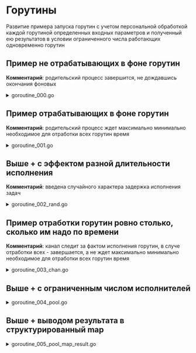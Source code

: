 # Горутины

Развитие примера запуска горутин с учетом персональной обработкой каждой горутиной определенных входных параметров и полученный ею результатов в условии ограниченного числа работающих одновременно горутин

## Пример не отрабатывающих в фоне горутин

__Комментарий__: родительский процесс завершится, не дождавшись окончания фоновых

<details><summary>goroutine_000.go</summary>

```go
package main

import (
	"fmt"
	"time"
)

const secondsCount, iterationsCount = 3, 5

func worker() {
	fmt.Println("... job start...")
	time.Sleep(time.Duration(secondsCount) * time.Second)
	fmt.Println("... job end...")
}

func main() {
	fmt.Println("... app start ...")
	for i := 0; i < iterationsCount; i++ {
		go worker()
	}
	fmt.Println("... app end ...")
}
```

</details>

## Пример отрабатывающих в фоне горутин

__Комментарий__: родительский процесс ждет максимально минимально необходимое для отработки всех горутин время

<details><summary>goroutine_001.go</summary>


```go
package main

import (
	"fmt"
	"time"
)

const secondsCount, iterationsCount = 3, 5

func worker() {
	fmt.Println("... job start...")
	time.Sleep(time.Duration(secondsCount) * time.Second)
	fmt.Println("... job end...")
}

func main() {
	fmt.Println("... app start ...")
	for i := 0; i < iterationsCount; i++ {
		go worker()
	}
	time.Sleep(time.Duration(iterationsCount*secondsCount)*time.Second + 1)
	// Try to change above to
	// time.Sleep(time.Second)
	// or cut/comment this row
	// and you will see not all gorutines were run
	fmt.Println("... app end ...")
}
```

</details>

## Выше + с эффектом разной длительности исполнения

__Комментарий__: введена случайного характера задержка исполнения задач

<details><summary>goroutine_002_rand.go</summary>

```go
package main

import (
	"fmt"
	"math/rand"
	"time"
)

const secondsCount, iterationsCount = 3, 5

func worker() {
	// Добавим стохастичности в длительность работы
	fmt.Println("... job start ...")
	secondsToSleep := rand.Intn(secondsCount)
	time.Sleep(time.Duration(secondsToSleep) * time.Second)
	fmt.Println("... job worked", secondsToSleep, "sec. and end...")
}

func main() {
	fmt.Println("... app start ...")
	for i := 0; i < iterationsCount; i++ {
		go worker()
	}
	time.Sleep(time.Duration(iterationsCount*secondsCount)*time.Second + 1)
	fmt.Println("... app end ...")
}
```

</details>

## Пример отработки горутин ровно столько, сколько им надо по времени

__Комментарий__: канал следит за фактом исполнения горутин, в случе отработки всех - завершается, а не ждет максимально минимально необходимое для отработки всех горутин время

<details><summary>goroutine_003_chan.go</summary>

```go
package main

import (
	"fmt"
	"math/rand"
	"time"
)

const secondsCount, iterationsCount = 3, 5

func worker(id int, c chan int) {
	// Объявляя канал как аргумент, функция превращается в "грязную"
	// и таким образом реализует возможность возврата значения во вне
	fmt.Println("... worker ID:", id, "will start ...")
	secondsToSleep := rand.Intn(secondsCount)
	time.Sleep(time.Duration(secondsToSleep) * time.Second)
	fmt.Println("... worker ID:", id, "worked", secondsToSleep, "sec. and end...")
	c <- id // Отправляет значение обратно к main
}

func main() {
	fmt.Println("... app start ...")
	c := make(chan int) // Делает канал для связи
	for i := 0; i < iterationsCount; i++ {
		go worker(i, c)
	}
	// если сделать i < iterationsCount+1, то будет
	// fatal error: all goroutines are asleep - deadlock!
	for i := 0; i < iterationsCount; i++ {
		workerID := <-c // Получает значение от канала // blocked waiting for a notification
		fmt.Println("worker ID:", workerID, "finished")
	}
	fmt.Println("... app end ...")
}
```

</details>

## Выше + с ограниченным числом исполнителей

<details><summary>goroutine_004_pool.go</summary>

```go
package main

import (
	"fmt"
	"math/rand"
	"time"
)

const secondsCount, jobsCount, workerCount = 3, 15, 3

func logic(input int) int {
	return input * 2
}

func worker(id int, jobs <-chan int, resultsChan chan<- [3]int) {
	for input := range jobs {
		fmt.Println("... worker ID:", id, "will start ...")
		secondsToSleep := rand.Intn(secondsCount)
		time.Sleep(time.Duration(secondsToSleep) * time.Second)
		output := logic(input)
		fmt.Println("... worker ID:", id, "worked", secondsToSleep, "sec. and end...")
		result := [3]int{id, input, output}
		resultsChan <- result
	}
}

func main() {

	fmt.Println("... app start ...")
	// result := [3]int{0, 0, 0}
	// const jobsCount = 5
	// int k := 0
	jobsChan := make(chan int, jobsCount)
	resultsChan := make(chan [3]int, jobsCount)

	for w := 1; w <= workerCount; w++ {
		go worker(w, jobsChan, resultsChan)
	}

	for j := 1; j <= jobsCount; j++ {
		jobsChan <- j
	}
	// close(jobsChan)

	for r := 1; r <= jobsCount; r++ {
		// <- resultsChan
		result := <-resultsChan
		// fmt.Println("... worker ", id, inputed, outputed, " job end ...")
		fmt.Println("... worker ", result[0], result[1], result[2], " job end ...")
		// fmt.Println("... worker ", result, " job end ...")
	}
	fmt.Println("... app end ...")
}
```

</details>

## Выше + выводом результата в структурированный map

<details><summary>goroutine_005_pool_map_result.go</summary>

```go
package main

import (
	"fmt"
	"math/rand"
	"time"
)

const secondsCount, jobsCount, workerCount = 3, 5, 3

func logic(input int) int {
	return input * 2
}

func worker(id int, jobs <-chan int, resultsChan chan<- map[string]int) {
	for input := range jobs {
		fmt.Println("... worker ID:", id, "will start ...")
		secondsToSleep := rand.Intn(secondsCount)
		time.Sleep(time.Duration(secondsToSleep) * time.Second)
		output := logic(input)
		fmt.Println("... worker ID:", id, "worked", secondsToSleep, "sec. and end...")
		result := map[string]int{
			"id":     id,
			"input":  input,
			"output": output,
		}
		resultsChan <- result
	}
}

func main() {

	fmt.Println("... app start ...")
	// result := [3]int{0, 0, 0}
	// int k := 0
	jobsChan := make(chan int, jobsCount)
	resultsChan := make(chan map[string]int, jobsCount)

	for w := 1; w <= workerCount; w++ {
		go worker(w, jobsChan, resultsChan)
	}

	for j := 1; j <= jobsCount; j++ {
		jobsChan <- j
	}
	close(jobsChan)

	for r := 1; r <= jobsCount; r++ {
		// <- resultsChan
		result := <-resultsChan
		// fmt.Println("... worker ", id, inputed, outputed, " job end ...")
		fmt.Println("... worker ID:", result["id"],
			"start with INPUT:", result["input"],
			"and end with OUTPUT:", result["output"], " ...")
		// fmt.Println("... worker ", result, " job end ...")
	}
	fmt.Println("... app end ...")
}
```

</details>
